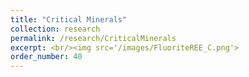 ```yaml
---
title: "Critical Minerals"
collection: research
permalink: /research/CriticalMinerals
excerpt: <br/><img src='/images/FluoriteREE_C.png'>
order_number: 40
---
```

